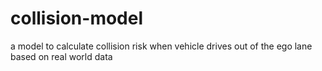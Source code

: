 # collision-model
a model to calculate collision risk when vehicle drives out of the ego lane based on real world data
